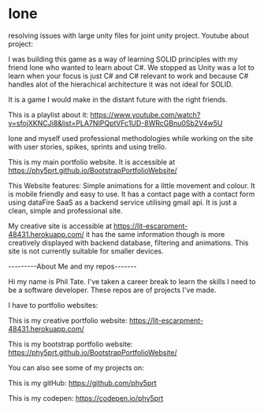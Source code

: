 # Ione
resolving issues with large unity files for joint unity project. Youtube about project:



I was building this game as a way of learning SOLID principles with my friend Ione who wanted to learn about C#. We stopped as Unity was a lot to learn when your focus is just C# and C# relevant to work and because C# handles alot of the hierachical architecture it was not ideal for SOLID.

It is a game I would make in the distant future with the right friends.

This is a playlist about it: https://www.youtube.com/watch?v=sfojXKNCJi8&list=PLA7NIPQptVFc1UD-8WRcGBnu0Sb2V4w5U

Ione and myself used professional methodologies while working on the site with user stories, spikes, sprints and using trello.

This is my main portfolio website. It is accessible at https://phy5prt.github.io/BootstrapPortfolioWebsite/

This Website features: Simple animations for a little movement and colour. It is mobile friendly and easy to use. It has a contact page with a contact form using dataFire SaaS as a backend service utilising gmail api. It is just a clean, simple and professional site.

My creative site is accessible at https://lit-escarpment-48431.herokuapp.com/ it has the same information though is more creatively displayed with backend database, filtering and animations. This site is not currently suitable for smaller devices.

---------About Me and my repos-------

Hi my name is Phil Tate. I've taken a career break to learn the skills I need to be a software developer. These repos are of projects I've made.

I have to portfolio websites:

This is my creative portfolio website: https://lit-escarpment-48431.herokuapp.com/

This is my bootstrap portfolio website: https://phy5prt.github.io/BootstrapPortfolioWebsite/

You can also see some of my projects on:

This is my gitHub: https://github.com/phy5prt

This is my codepen: https://codepen.io/phy5prt
